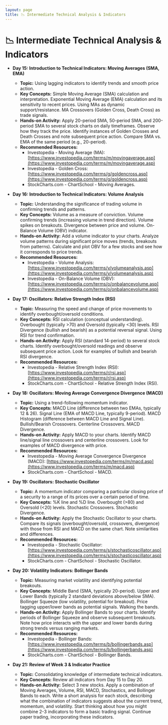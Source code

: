 ```yaml
---
layout: page
title: 📉 Intermediate Technical Analysis & Indicators
---
```


# 📉 Intermediate Technical Analysis & Indicators

<!-- **Week 3 (Days 15-21): Intermediate Technical Analysis & Indicators** -->

*   **Day 15: Introduction to Technical Indicators: Moving Averages (SMA, EMA)**
    *   **Topic:** Using lagging indicators to identify trends and smooth price action.
    *   **Key Concepts:** Simple Moving Average (SMA) calculation and interpretation. Exponential Moving Average (EMA) calculation and its sensitivity to recent prices. Using MAs as dynamic support/resistance. MA Crossovers (Golden Cross, Death Cross) as trade signals.
    *   **Hands-on Activity:** Apply 20-period SMA, 50-period SMA, and 200-period SMA to several stock charts on daily timeframes. Observe how they track the price. Identify instances of Golden Crosses and Death Crosses and note subsequent price action. Compare SMA vs. EMA of the same period (e.g., 20-period).
    *   **Recommended Resources:**
        *   Investopedia - Moving Average (MA): [https://www.investopedia.com/terms/m/movingaverage.asp](https://www.investopedia.com/terms/m/movingaverage.asp)
        *   Investopedia - Golden Cross: [https://www.investopedia.com/terms/g/goldencross.asp](https://www.investopedia.com/terms/g/goldencross.asp)
        *   StockCharts.com - ChartSchool - Moving Averages.

*   **Day 16: Introduction to Technical Indicators: Volume Analysis**
    *   **Topic:** Understanding the significance of trading volume in confirming trends and patterns.
    *   **Key Concepts:** Volume as a measure of conviction. Volume confirming trends (increasing volume in trend direction). Volume spikes on breakouts. Divergence between price and volume. On-Balance Volume (OBV) indicator.
    *   **Hands-on Activity:** Add a volume indicator to your charts. Analyze volume patterns during significant price moves (trends, breakouts from patterns). Calculate and plot OBV for a few stocks and see how it corresponds to price trends.
    *   **Recommended Resources:**
        *   Investopedia - Volume Analysis: [https://www.investopedia.com/terms/v/volumeanalysis.asp](https://www.investopedia.com/terms/v/volumeanalysis.asp)
        *   Investopedia - On-Balance Volume (OBV): [https://www.investopedia.com/terms/o/onbalancevolume.asp](https://www.investopedia.com/terms/o/onbalancevolume.asp)

*   **Day 17: Oscillators: Relative Strength Index (RSI)**
    *   **Topic:** Measuring the speed and change of price movements to identify overbought/oversold conditions.
    *   **Key Concepts:** RSI calculation (conceptual understanding). Overbought (typically >70) and Oversold (typically <30) levels. RSI Divergence (bullish and bearish) as a potential reversal signal. Using RSI for trend confirmation.
    *   **Hands-on Activity:** Apply RSI (standard 14-period) to several stock charts. Identify overbought/oversold readings and observe subsequent price action. Look for examples of bullish and bearish RSI divergence.
    *   **Recommended Resources:**
        *   Investopedia - Relative Strength Index (RSI): [https://www.investopedia.com/terms/r/rsi.asp](https://www.investopedia.com/terms/r/rsi.asp)
        *   StockCharts.com - ChartSchool - Relative Strength Index (RSI).

*   **Day 18: Oscillators: Moving Average Convergence Divergence (MACD)**
    *   **Topic:** Using a trend-following momentum indicator.
    *   **Key Concepts:** MACD Line (difference between two EMAs, typically 12 & 26). Signal Line (EMA of MACD Line, typically 9-period). MACD Histogram (difference between MACD Line and Signal Line). Bullish/Bearish Crossovers. Centerline Crossovers. MACD Divergence.
    *   **Hands-on Activity:** Apply MACD to your charts. Identify MACD line/signal line crossovers and centerline crossovers. Look for examples of MACD divergence with price.
    *   **Recommended Resources:**
        *   Investopedia - Moving Average Convergence Divergence (MACD): [https://www.investopedia.com/terms/m/macd.asp](https://www.investopedia.com/terms/m/macd.asp)
        *   StockCharts.com - ChartSchool - MACD.

*   **Day 19: Oscillators: Stochastic Oscillator**
    *   **Topic:** A momentum indicator comparing a particular closing price of a security to a range of its prices over a certain period of time.
    *   **Key Concepts:** %K line and %D line. Overbought (>80) and Oversold (<20) levels. Stochastic Crossovers. Stochastic Divergence.
    *   **Hands-on Activity:** Apply the Stochastic Oscillator to your charts. Compare its signals (overbought/oversold, crossovers, divergence) with those from RSI and MACD on the same chart. Note similarities and differences.
    *   **Recommended Resources:**
        *   Investopedia - Stochastic Oscillator: [https://www.investopedia.com/terms/s/stochasticoscillator.asp](https://www.investopedia.com/terms/s/stochasticoscillator.asp)
        *   StockCharts.com - ChartSchool - Stochastic Oscillator.

*   **Day 20: Volatility Indicators: Bollinger Bands**
    *   **Topic:** Measuring market volatility and identifying potential breakouts.
    *   **Key Concepts:** Middle Band (SMA, typically 20-period). Upper and Lower Bands (typically 2 standard deviations above/below SMA). Bollinger Squeeze (low volatility, potential for breakout). Price tagging upper/lower bands as potential signals. Walking the bands.
    *   **Hands-on Activity:** Apply Bollinger Bands to your charts. Identify periods of Bollinger Squeeze and observe subsequent breakouts. Note how price interacts with the upper and lower bands during strong trends versus ranging markets.
    *   **Recommended Resources:**
        *   Investopedia - Bollinger Bands: [https://www.investopedia.com/terms/b/bollingerbands.asp](https://www.investopedia.com/terms/b/bollingerbands.asp)
        *   StockCharts.com - ChartSchool - Bollinger Bands.

*   **Day 21: Review of Week 3 & Indicator Practice**
    *   **Topic:** Consolidating knowledge of intermediate technical indicators.
    *   **Key Concepts:** Review all indicators from Day 15 to Day 20.
    *   **Hands-on Activity:** Select 3 new stocks. Apply a combination of Moving Averages, Volume, RSI, MACD, Stochastics, and Bollinger Bands to each. Write a short analysis for each stock, describing what the combination of indicators suggests about the current trend, momentum, and volatility. Start thinking about how you might combine 2-3 indicators to form a basic trading signal. Continue paper trading, incorporating these indicators.



